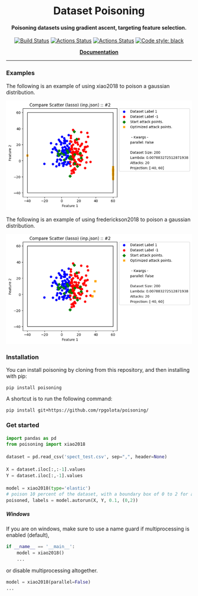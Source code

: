 <h1 align="center">Dataset Poisoning</h2>
<h4 align="center">Poisoning datasets using gradient ascent, targeting feature selection.</h2>

<p align="center">
<a href="https://github.com/rpgolota/poisoning/actions?query=workflow%3A%22Code+Test%22"><img alt="Build Status" src="https://github.com/rpgolota/poisoning/workflows/Code%20Test/badge.svg"></a>
<a href="https://github.com/rpgolota/poisoning/actions?query=workflow%3A%22Pip+Test%22"><img alt="Actions Status" src="https://github.com/rpgolota/poisoning/workflows/Pip%20Test/badge.svg"></a>
<a href="https://github.com/rpgolota/poisoning/actions?query=workflow%3ALint"><img alt="Actions Status" src="https://github.com/rpgolota/poisoning/workflows/Lint/badge.svg"></a>
<a href="https://github.com/psf/black"><img alt="Code style: black" src="https://img.shields.io/badge/code%20style-black-000000.svg"></a>
</p>

<p align="center">
<b><a href="https://rpgolota.github.io/poisoning/build/html/index.html">Documentation</a></b>
</p>

---

### Examples
The following is an example of using xiao2018 to poison a gaussian distribution.

![Poisoning Example](examples/poisoning_example_xiao.png)

The following is an example of using frederickson2018 to poison a gaussian distribution.

![Poisoning Example](examples/poisoning_example_frederickson.png)

### Installation

You can install poisoning by cloning from this repository, and then installing with pip:

```console
pip install poisoning
```

A shortcut is to run the following command:

```console
pip install git+https://github.com/rpgolota/poisoning/
```

### Get started
```python
import pandas as pd
from poisoning import xiao2018

dataset = pd.read_csv('spect_test.csv', sep=",", header=None)

X = dataset.iloc[:,:-1].values
Y = dataset.iloc[:,-1].values

model = xiao2018(type='elastic')
# poison 10 percent of the dataset, with a boundary box of 0 to 2 for all features
poisoned, labels = model.autorun(X, Y, 0.1, (0,2))
```

##### Windows
If you are on windows, make sure to use a name guard if multiprocessing is enabled (default),

```python
if __name__ == '__main__':
    model = xiao2018()
    ...
```
or disable multiprocessing altogether.
```python
model = xiao2018(parallel=False)
...
```
